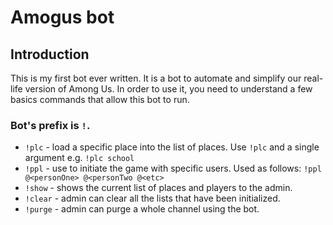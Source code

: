 # Amogus bot
## Introduction
This is my first bot ever written. It is a bot to automate and simplify our real-life version of Among Us. In order to use it, you need to understand a few basics commands that allow this bot to run. 
### Bot's prefix is `!`.
- `!plc` - load a specific place into the list of places. Use `!plc` and a single argument e.g. `!plc school`
- `!ppl` - use to initiate the game with specific users. Used as follows: `!ppl @<personOne> @<personTwo @<etc>`
- `!show` - shows the current list of places and players to the admin. 
- `!clear` - admin can clear all the lists that have been initialized.
- `!purge` - admin can purge a whole channel using the bot.

